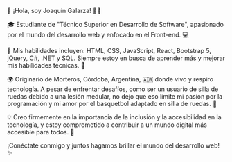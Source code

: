 👋 ¡Hola, soy Joaquín Galarza! 👨‍💻

🎓 Estudiante de "Técnico Superior en Desarrollo de Software", apasionado por el mundo del desarrollo web y enfocado en el Front-end. 💻

🌟 Mis habilidades incluyen: HTML, CSS, JavaScript, React, Bootstrap 5, jQuery, C#, .NET y SQL. Siempre estoy en busca de aprender más y mejorar mis habilidades técnicas. 🚀

🌍 Originario de Morteros, Córdoba, Argentina, 🇦🇷 donde vivo y respiro tecnología. A pesar de enfrentar desafíos, como ser un usuario de silla de ruedas debido a una lesión medular, no dejo que eso limite mi pasión por la programación y mi amor por el basquetbol adaptado en silla de ruedas. 🏀

💡 Creo firmemente en la importancia de la inclusión y la accesibilidad en la tecnología, y estoy comprometido a contribuir a un mundo digital más accesible para todos. 💪

¡Conéctate conmigo y juntos hagamos brillar el mundo del desarrollo web! ✨
